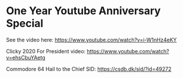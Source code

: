 # One Year Youtube Anniversary Special


See the video here: https://www.youtube.com/watch?v=i-W1nHz4eKY

Clicky 2020 For President video: https://www.youtube.com/watch?v=ehsCbuYAetg

Commodore 64 Hail to the Chief SID: https://csdb.dk/sid/?id=49272

